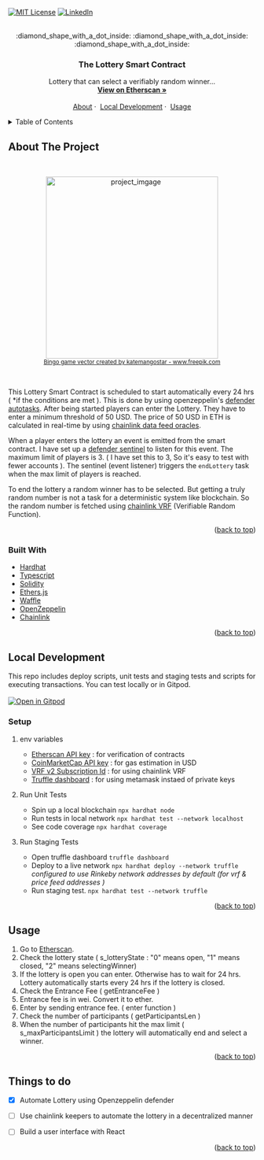 <div id="top"></div>

<!-- From https://github.com/othneildrew/Best-README-Template -->

[![MIT License][license-shield]][license-url]
[![LinkedIn][linkedin-shield]][linkedin-url]

<!-- PROJECT LOGO -->
<br />
<div align="center">
<!--   <a href="#">
    <img src="https://github.com/othneildrew/Best-README-Template/blob/master/images/logo.png?raw=true" alt="Logo" width="80" height="80">
  </a> -->
  :diamond_shape_with_a_dot_inside: :diamond_shape_with_a_dot_inside: :diamond_shape_with_a_dot_inside:

  <h3 align="center">The Lottery Smart Contract</h3>
  <p align="center">
    Lottery that can select a verifiably random winner...
    <br />
    <a href="https://rinkeby.etherscan.io/address/0xa22B2Aea4F543957927346b73004A260952eB491#readContract"><strong>View on Etherscan »</strong></a>
    <br />
    <br />
    <a href="#about-the-project">About</a>
    ·&nbsp;
    <a href="#local-development">Local Development</a>
    ·&nbsp;
    <a href="#usage">Usage</a>
  </p>
</div>



<!-- TABLE OF CONTENTS -->
<details>
  <summary>Table of Contents</summary>
  <ol>
    <li>
      <a href="#about-the-project">About The Project</a>
      <ul>
        <li><a href="#built-with">Built With</a></li>
      </ul>
    </li>
    <li>
      <a href="#local-development">Local Development</a>
      <ul>
        <li><a href="#local-development">Open in Gitpod</a></li>
        <li><a href="#setup">Setup</a></li>
      </ul>
    </li>
    <li><a href="#usage">Usage</a></li>
    <li><a href="#things-to-do">Things to do</a></li>
  </ol>
</details>



<!-- ABOUT THE PROJECT -->
## About The Project

</br>
<p align="center">
  <img src="https://img.freepik.com/free-vector/lottery-tickets-balls-flying-golden-coins-gambling-business-advertising_1262-13075.jpg?w=740&t=st=1654263292~exp=1654263892~hmac=4d67d752766966e77d7a29da390d04676c43ef10da4c23becac744499f70926f" alt="project_imgage" width="350" height="370" style="object-fit:contain;">
  </br>
 <sub><a href="https://www.freepik.com/vectors/bingo-game">Bingo game vector created by katemangostar - www.freepik.com</a></sub>
</p>
</br>


This Lottery Smart Contract is scheduled to start automatically every 24 hrs ( *if the conditions are met ). This is done by using openzeppelin's [defender autotasks](https://docs.openzeppelin.com/defender/autotasks). After being started players can enter the Lottery. They have to enter a minimum threshold of 50 USD. The price of 50 USD in ETH is calculated in real-time by using [chainlink data feed oracles](https://docs.chain.link/docs/using-chainlink-reference-contracts/).

When a player enters the lottery an event is emitted from the smart contract. I have set up a [defender sentinel](https://docs.openzeppelin.com/defender/sentinel) to listen for this event. The maximum limit of players is 3. ( I have set this to 3, So it's easy to test with fewer accounts ). The sentinel (event listener) triggers the `endLottery` task when the max limit of players is reached.

To end the lottery a random winner has to be selected. But getting a truly random number is not a task for a deterministic system like blockchain. So 
the random number is fetched using [chainlink VRF](https://docs.chain.link/docs/chainlink-vrf/#overview) (Verifiable Random Function). 

<p align="right">(<a href="#top">back to top</a>)</p>



### Built With

* [Hardhat](https://hardhat.org/)
* [Typescript](https://www.typescriptlang.org/)
* [Solidity](https://docs.soliditylang.org/en/v0.8.14/)
* [Ethers.js](https://docs.ethers.io/v5/)
* [Waffle](https://ethereum-waffle.readthedocs.io/en/latest/index.html)
* [OpenZeppelin](https://docs.openzeppelin.com/)
* [Chainlink](https://docs.chain.link/)

<p align="right">(<a href="#top">back to top</a>)</p>




<!-- LOCAL DEVELOPMENT -->
## Local Development

This repo includes deploy scripts, unit tests and staging tests and scripts for executing transactions. You can test locally or in Gitpod. 
</br></br>
[![Open in Gitpod](https://gitpod.io/button/open-in-gitpod.svg)](https://gitpod.io/#https://github.com/Ak-prog-50/Lottery-with-Chainlink-and-Openzeppelin-Defender)

### Setup

1. env variables
    * [Etherscan API key](https://docs.etherscan.io/) : for verification of contracts
    * [CoinMarketCap API key](https://coinmarketcap.com/api/documentation/v1/#section/Quick-Start-Guide) : for gas estimation in USD
    * [VRF v2 Subscription Id](https://vrf.chain.link/) : for using chainlink VRF
    * [Truffle dashboard](https://trufflesuite.com/docs/truffle/getting-started/using-the-truffle-dashboard/) : for using metamask instaed of private keys

2. Run Unit Tests
    * Spin up a local blockchain `npx hardhat node`
    * Run tests in local network `npx hardhat test --network localhost`
    * See code coverage `npx hardhat coverage`
   
3. Run Staging Tests
    * Open truffle dashboard `truffle dashboard`
    * Deploy to a live network `npx hardhat deploy --network truffle` </br>
    <i> configured to use Rinkeby network addresses by default (for vrf & price feed addresses ) </i>
    * Run staging test. `npx hardhat test --network truffle`

<p align="right">(<a href="#top">back to top</a>)</p>



<!-- USAGE EXAMPLES -->
## Usage

1. Go to [Etherscan](https://rinkeby.etherscan.io/address/0xa22B2Aea4F543957927346b73004A260952eB491#readContract).
2. Check the lottery state ( s_lotteryState : "0" means open, "1" means closed, "2" means selectingWinner)
3. If the lottery is open you can enter. Otherwise has to wait for 24 hrs. Lottery automatically starts every 24 hrs if the lottery is closed.
4. Check the Entrance Fee ( getEntranceFee )
5. Entrance fee is in wei. Convert it to ether.
6. Enter by sending entrance fee. ( enter function )
7. Check the number of participants  ( getParticipantsLen )
8. When the number of participants hit the max limit ( s_maxParticipantsLimit ) the lottery will automatically end and select a winner.

<p align="right">(<a href="#top">back to top</a>)</p>



<!-- ROADMAP -->
## Things to do

- [x] Automate Lottery using Openzeppelin defender
- [ ] Use chainlink keepers to automate the lottery in a decentralized manner
- [ ] Build a user interface with React


<p align="right">(<a href="#top">back to top</a>)</p>



<!-- MARKDOWN LINKS & IMAGES -->
<!-- https://www.markdownguide.org/basic-syntax/#reference-style-links -->
[license-shield]: https://img.shields.io/github/license/othneildrew/Best-README-Template.svg?style=for-the-badge
[license-url]: #
[linkedin-shield]: https://img.shields.io/badge/-LinkedIn-black.svg?style=for-the-badge&logo=linkedin&colorB=555
[linkedin-url]: https://www.linkedin.com/in/akalanka-pathirage/
